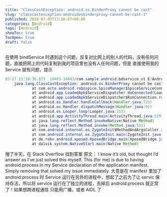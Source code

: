```yaml
---
title: "ClassCastException: android.os.BinderProxy cannot be cast"
slug: "classcastexception-androidosbinderproxy-cannot-be-cast-1"
published: 2018-07-05T17:16:07+08:00
categories: [Android]
tags: [Android]
showToc: true
TocOpen: true
draft: false
---
```

在使用 bindService 时遇到这个问题，反复对比网上的别人的代码，没有任何问题，直接把网上的代码复制到我的项目里也没有人任何问题，但是
直接使用我的 Service 就有问题，提示
<!--more-->
```java
03-27 13:16:36.873  10403-10403/com.sample.android:bdservice_v1 E/AndroidRuntime﹕ FATAL EXCEPTION: main
    java.lang.ClassCastException: android.os.BinderProxy cannot be cast to com.octo.android.robospice.SpiceService$SpiceServiceBinder
            at com.octo.android.robospice.SpiceManager$SpiceServiceConnection.onServiceConnected(SpiceManager.java:1084)
            at android.app.LoadedApk$ServiceDispatcher.doConnected(LoadedApk.java:1131)
            at android.app.LoadedApk$ServiceDispatcher$RunConnection.run(LoadedApk.java:1148)
            at android.os.Handler.handleCallback(Handler.java:725)
            at android.os.Handler.dispatchMessage(Handler.java:92)
            at android.os.Looper.loop(Looper.java:153)
            at android.app.ActivityThread.main(ActivityThread.java:5297)
            at java.lang.reflect.Method.invokeNative(Native Method)
            at java.lang.reflect.Method.invoke(Method.java:511)
            at com.android.internal.os.ZygoteInit$MethodAndArgsCaller.run(ZygoteInit.java:833)
            at com.android.internal.os.ZygoteInit.main(ZygoteInit.java:600)
            at de.robv.android.xposed.XposedBridge.main(XposedBridge.java:126)
            at dalvik.system.NativeStart.main(Native Method)
```
搜了半天，在 Stack Overflow 找到答案
原文：
I know it’s old, but thought I’d answer as I’ve just solved this myself. This (for me) is due to having android:process in my Service declaration of the application manifest. Simply removing that solved my issue immediately.
大意是在 manifest 里加了 android:process 时 Service 运行在另外的进程中，想起了之前为了让 servic 保持存活，所以将 service 运行在了独立的进程，去掉后 android:process 就正常了！如果想跨进程通信 只能用广播，或者 AIDL 了